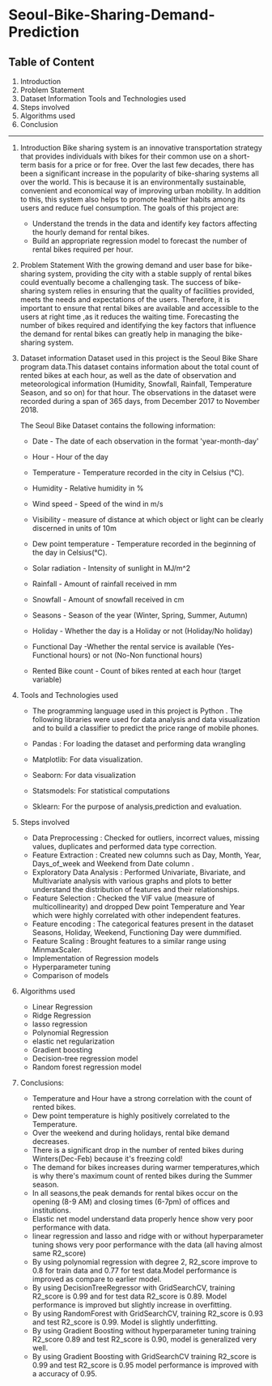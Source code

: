 # Seoul-Bike-Sharing-Demand-Prediction

## Table of Content

1. Introduction
2. Problem Statement
3. Dataset Information Tools and Technologies used
4. Steps involved
5. Algorithms used
6.  Conclusion
*****
1. Introduction
  Bike sharing system is an innovative transportation strategy that provides individuals with bikes for their common use on a short-term basis for a price or for free.   Over the last few decades, there has been a significant increase in the popularity of bike-sharing systems all over the world. This is because it is an                 environmentally sustainable, convenient and economical way of improving urban mobility. In addition to this, this system also helps to promote healthier habits among   its users and reduce fuel consumption.
The goals of this project are:
    * Understand the trends in the data and identify key factors affecting the hourly demand for rental bikes.
    * Build an appropriate regression model to forecast the number of rental bikes required per hour.

2. Problem Statement
  With the growing demand and user base for bike-sharing system, providing the city with a stable supply of rental bikes could eventually become a challenging task. The success of bike-sharing system relies in ensuring that the quality of facilities provided, meets the needs and expectations of the users. Therefore, it is important to ensure that rental bikes are available and accessible to the users at right time ,as it reduces the waiting time. Forecasting the number of bikes required and identifying the key factors that influence the demand for rental bikes can greatly help in managing the bike-sharing system.

3.  Dataset information
  Dataset used in this project is the Seoul Bike Share program data.This dataset contains information about the total count of rented bikes at each hour, as well as the date of observation and meteorological information (Humidity, Snowfall, Rainfall, Temperature Season, and so on) for that hour. The observations in the dataset  were recorded during a span of 365 days, from December 2017 to November 2018.

    The Seoul Bike Dataset contains the following information:

      * Date - The date of each observation in the format 'year-month-day'

      * Hour - Hour of the day

      * Temperature - Temperature recorded in the city in Celsius (°C).

      * Humidity - Relative humidity in %

      * Wind speed - Speed of the wind in m/s

      * Visibility - measure of distance at which object or light can be clearly discerned in units of 10m

      * Dew point temperature - Temperature recorded in the beginning of the day in Celsius(°C).

      * Solar radiation - Intensity of sunlight in MJ/m^2

      * Rainfall - Amount of rainfall received in mm

      * Snowfall - Amount of snowfall received in cm

      * Seasons - Season of the year (Winter, Spring, Summer, Autumn)

      * Holiday - Whether the day is a Holiday or not (Holiday/No holiday)

      * Functional Day -Whether the rental service is available (Yes-Functional hours) or not (No-Non functional hours)

      * Rented Bike count - Count of bikes rented at each hour (target variable)
4. Tools and Technologies used

    * The programming language used in this project is Python . The following libraries were used for data analysis and data visualization and to build a classifier to predict the price range of mobile phones.

    * Pandas : For loading the dataset and performing data wrangling
    * Matplotlib: For data visualization.
    * Seaborn: For data visualization
    * Statsmodels: For statistical computations
    * Sklearn: For the purpose of analysis,prediction and evaluation.
4.  Steps involved

    * Data Preprocessing : Checked for outliers, incorrect values, missing values, duplicates and performed data type correction.
    * Feature Extraction : Created new columns such as Day, Month, Year, Days_of_week and Weekend from Date column .
    * Exploratory Data Analysis : Performed Univariate, Bivariate, and Multivariate analysis with various graphs and plots to better understand the distribution of features and their relationships.
    * Feature Selection : Checked the VIF value (measure of multicollinearity) and dropped Dew point Temperature and Year which were highly correlated with other independent features.
    * Feature encoding : The categorical features present in the dataset Seasons, Holiday, Weekend, Functioning Day were dummified.
    * Feature Scaling : Brought features to a similar range using MinmaxScaler.
    * Implementation of Regression models
    * Hyperparameter tuning
    * Comparison of models
5. Algorithms used
    * Linear Regression
    * Ridge Regression
    * lasso regression
    * Polynomial Regression
    * elastic net regularization
    * Gradient boosting
    * Decision-tree regression model
    * Random forest regression model

7. Conclusions:
    * Temperature and Hour have a strong correlation with the count of rented bikes.
    * Dew point temperature is highly positively correlated to the Temperature.
    * Over the weekend and during holidays, rental bike demand decreases.
    * There is a significant drop in the number of rented bikes during Winters(Dec-Feb) because it's freezing cold!
    * The demand for bikes increases during warmer temperatures,which is why there's maximum count of rented bikes during the Summer season.
    * In all seasons,the peak demands for rental bikes occur on the opening (8-9 AM) and closing times (6-7pm) of offices and institutions.
    * Elastic net model understand data properly hence show very poor performance with data.
    * linear regression and lasso and ridge with or without hyperparameter tuning shows very poor performance with the data (all having almost same R2_score)
    * By using polynomial regression with degree 2, R2_score improve to 0.8 for train data and 0.77 for test data.Model performance is improved as compare to earlier model.
    * By using DecisionTreeRegressor with GridSearchCV, training R2_score is 0.99 and for test data R2_score is 0.89. Model performance is improved but slightly increase in overfitting.
    * By using RandomForest with GridSearchCV, training R2_score is 0.93 and test R2_score is 0.99. Model is slightly underfitting.
    * By using Gradient Boosting without hyperparameter tuning training R2_score 0.89 and test R2_score is 0.90, model is generalized very well.
    * By using Gradient Boosting with GridSearchCV training R2_score is 0.99 and test R2_score is 0.95 model performance is improved with a accuracy of 0.95.

